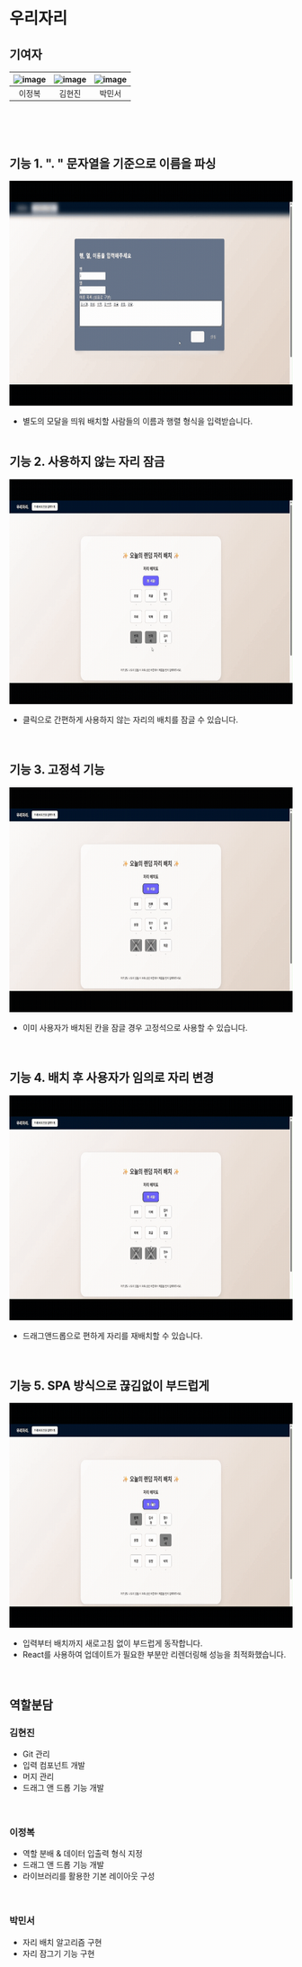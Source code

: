 # 우리자리

## 기여자
|<img width="200" height="200" alt="image" src="https://avatars.githubusercontent.com/u/120627991?v=4" />|<img width="200" height="200" alt="image" src="https://avatars.githubusercontent.com/u/78630493?v=4" />|<img width="200" height="200" alt="image" src="https://avatars.githubusercontent.com/u/190331870?v=4" />|
|:---:|:---:|:---:|
|이정복|김현진|박민서|

<br><br><br>
## 기능 1. ". " 문자열을 기준으로 이름을 파싱
<img width="600" height="400" alt="image" src="GIFs/제목 없는 동영상 - Clipchamp로 제작 (1).gif"/><br>

  - 별도의 모달을 띄워 배치할 사람들의 이름과 행렬 형식을 입력받습니다.<br><br>

## 기능 2. 사용하지 않는 자리 잠금
<img width="600" height="400" alt="image" src="GIFs/제목 없는 동영상 - Clipchamp로 제작 (4).gif"/><br>


  - 클릭으로 간편하게 사용하지 않는 자리의 배치를 잠글 수 있습니다.<br><br><br>

## 기능 3. 고정석 기능
<img width="600" height="400" alt="image" src="GIFs/제목 없는 동영상 - Clipchamp로 제작 (6).gif"/><br>

  - 이미 사용자가 배치된 칸을 잠글 경우 고정석으로 사용할 수 있습니다.<br><br><br>

## 기능 4. 배치 후 사용자가 임의로 자리 변경
<img width="600" height="400" alt="image" src="GIFs/제목 없는 동영상 - Clipchamp로 제작 (5).gif"/><br>

  - 드래그앤드롭으로 편하게 자리를 재배치할 수 있습니다.<br><br><br>

## 기능 5. SPA 방식으로 끊김없이 부드럽게
<img width="600" height="400" alt="image" src="GIFs/제목 없는 동영상 - Clipchamp로 제작 (2).gif"/><br>
  - 입력부터 배치까지 새로고침 없이 부드럽게 동작합니다.<br>
  - React를 사용하여 업데이트가 필요한 부분만 리렌더링해 성능을 최적화했습니다.<br><br><br>


## 역할분담
### 김현진
  - Git 관리
  - 입력 컴포넌트 개발
  - 머지 관리
  - 드래그 앤 드롭 기능 개발
<br><br><br>

### 이정복
  - 역할 분배 & 데이터 입출력 형식 지정
  - 드래그 앤 드롭 기능 개발
  - 라이브러리를 활용한 기본 레이아웃 구성
<br><br><br>

### 박민서
  - 자리 배치 알고리즘 구현
  - 자리 잠그기 기능 구현
<br><br><br>
